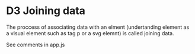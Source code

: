 # D3 Joining data

The proccess of associating data with an elment (undertanding element as a visual element such as tag p or a svg elemnt) is called joining data.

See comments in app.js